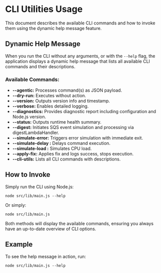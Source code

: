 # CLI Utilities Usage

This document describes the available CLI commands and how to invoke them using the dynamic help message feature.

## Dynamic Help Message

When you run the CLI without any arguments, or with the `--help` flag, the application displays a dynamic help message that lists all available CLI commands and their descriptions.

### Available Commands:

- **--agentic:** Processes command(s) as JSON payload.
- **--dry-run:** Executes without action.
- **--version:** Outputs version info and timestamp.
- **--verbose:** Enables detailed logging.
- **--diagnostics:** Provides diagnostic report including configuration and Node.js version.
- **--status:** Outputs runtime health summary.
- **--digest:** Initiates SQS event simulation and processing via digestLambdaHandler.
- **--simulate-error:** Triggers error simulation with immediate exit.
- **--simulate-delay <ms>:** Delays command execution.
- **--simulate-load <ms>:** Simulates CPU load.
- **--apply-fix:** Applies fix and logs success, stops execution.
- **--cli-utils:** Lists all CLI commands with descriptions.

## How to Invoke

Simply run the CLI using Node.js:

    node src/lib/main.js --help

Or simply:

    node src/lib/main.js

Both methods will display the available commands, ensuring you always have an up-to-date overview of CLI options.

## Example

To see the help message in action, run:

    node src/lib/main.js --help
